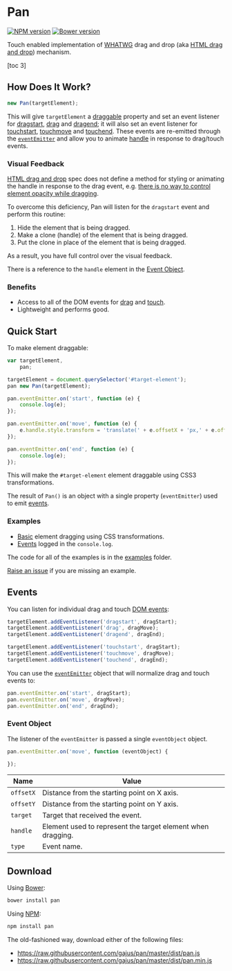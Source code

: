 # Pan

[![NPM version](https://badge.fury.io/js/pan.svg)](http://badge.fury.io/js/pan)
[![Bower version](https://badge.fury.io/bo/pan.svg)](http://badge.fury.io/bo/pan)

Touch enabled implementation of [WHATWG](https://html.spec.whatwg.org/#dnd) drag and drop (aka [HTML drag and drop](http://www.w3.org/html/wg/drafts/html/master/editing.html#dnd)) mechanism.

[toc 3]

## How Does It Work?

```js
new Pan(targetElement);
```

This will give `targetElement` a [draggable](http://www.w3.org/html/wg/drafts/html/master/editing.html#the-draggable-attribute) property and set an event listener for [dragstart](http://www.w3.org/html/wg/drafts/html/master/editing.html#event-dnd-dragstart), [drag](http://www.w3.org/html/wg/drafts/html/master/editing.html#event-dnd-drag) and [dragend](http://www.w3.org/html/wg/drafts/html/master/editing.html#event-dnd-dragend); it will also set an event listener for [touchstart](http://www.w3.org/TR/touch-events/#the-touchstart-event), [touchmove](http://www.w3.org/TR/touch-events/#the-touchmove-event) and [touchend](http://www.w3.org/TR/touch-events/#the-touchend-event). These events are re-emitted through the [`eventEmitter`](#events) and allow you to animate [handle](#visual-feedback) in response to drag/touch events.

### Visual Feedback

[HTML drag and drop](http://www.w3.org/html/wg/drafts/html/master/editing.html#dnd) spec does not define a method for styling or animating the handle in response to the drag event, e.g. [there is no way to control element opacity while dragging](http://stackoverflow.com/questions/9712535/html5-drag-and-drop-no-transparency).

To overcome this deficiency, Pan will listen for the `dragstart` event and perform this routine: 

1. Hide the element that is being dragged.
2. Make a clone (handle) of the element that is being dragged.
3. Put the clone in place of the element that is being dragged.

As a result, you have full control over the visual feedback.

There is a reference to the `handle` element in the [Event Object](#event-object).

### Benefits

* Access to all of the DOM events for [drag](http://www.w3.org/html/wg/drafts/html/master/editing.html#dndevents) and [touch](http://www.w3.org/TR/touch-events/#list-of-touchevent-types).
* Lightweight and performs good.

## Quick Start

To make element draggable:

```js
var targetElement,
    pan;

targetElement = document.querySelector('#target-element');
pan new Pan(targetElement);

pan.eventEmitter.on('start', function (e) {
    console.log(e);
});

pan.eventEmitter.on('move', function (e) {
    e.handle.style.transform = 'translate(' + e.offsetX + 'px,' + e.offsetY + 'px)';
});

pan.eventEmitter.on('end', function (e) {
    console.log(e);
});
```

This will make the `#target-element` element draggable using CSS3 transformations.

The result of `Pan()` is an object with a single property (`eventEmitter`) used to emit [events](#events).

### Examples

* [Basic](http://gajus.com/sandbox/pan/examples/basic/) element dragging using CSS transformations.
* [Events](http://gajus.com/sandbox/pan/examples/events/) logged in the `console.log`.

The code for all of the examples is in the [examples](./examples/) folder.

[Raise an issue](https://github.com/gajus/pan/issues) if you are missing an example.

## Events

You can listen for individual drag and touch [DOM events](#dom-events):

```js
targetElement.addEventListener('dragstart', dragStart);
targetElement.addEventListener('drag', dragMove);
targetElement.addEventListener('dragend', dragEnd);

targetElement.addEventListener('touchstart', dragStart);
targetElement.addEventListener('touchmove', dragMove);
targetElement.addEventListener('touchend', dragEnd);
```

You can use the [`eventEmitter`](#events) object that will normalize drag and touch events to:

```js
pan.eventEmitter.on('start', dragStart);
pan.eventEmitter.on('move', dragMove);
pan.eventEmitter.on('end', dragEnd);
```

### Event Object

The listener of the `eventEmitter` is passed a single `eventObject` object.

```js
pan.eventEmitter.on('move', function (eventObject) {
    
});
```

| Name | Value |
| --- | --- |
| `offsetX` | Distance from the starting point on X axis. |
| `offsetY` | Distance from the starting point on Y axis. |
| `target` | Target that received the event. |
| `handle` | Element used to represent the target element when dragging. |
| `type` | Event name. |

## Download

Using [Bower](http://bower.io/):

```sh
bower install pan
```

Using [NPM](https://www.npmjs.org/):

```sh
npm install pan
```

The old-fashioned way, download either of the following files:

* https://raw.githubusercontent.com/gajus/pan/master/dist/pan.js
* https://raw.githubusercontent.com/gajus/pan/master/dist/pan.min.js